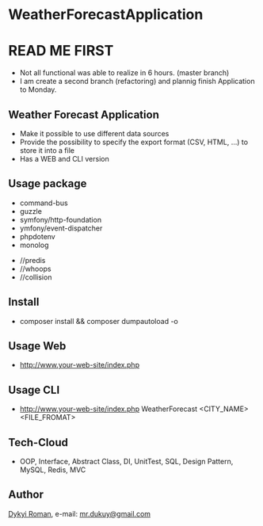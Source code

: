 # WeatherForecastApplication

# READ ME FIRST
+ Not all functional was able to realize in 6 hours. (master branch)
+ I am create a second branch (refactoring) and plannig finish Application to Monday.

## Weather Forecast Application
+ Make it possible to use different data sources
+ Provide the possibility to specify the export format (CSV, HTML, ...) to store it into a file 
+ Has a WEB and CLI version 

## Usage package
+ command-bus
+ guzzle
+ symfony/http-foundation
+ ymfony/event-dispatcher
+ phpdotenv
+ monolog
- //predis
- //whoops
- //collision

## Install
+ composer install && composer dumpautoload -o

## Usage Web
+ http://www.your-web-site/index.php

## Usage CLI
+ http://www.your-web-site/index.php WeatherForecast <CITY_NAME> <FILE_FROMAT>

## Tech-Cloud 
+ OOP, Interface, Abstract Class, DI, UnitTest, SQL, Design Pattern, MySQL, Redis, MVC 

## Author
[Dykyi Roman](https://www.linkedin.com/in/roman-dykyi-43428543/), e-mail: [mr.dukuy@gmail.com](mailto:mr.dukuy@gmail.com)

